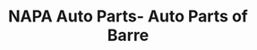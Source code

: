 ---
title: "NAPA Auto Parts- Auto Parts of Barre"
url: /barre/napa-auto-parts-auto-parts-of-barre/
shop: car parts
---